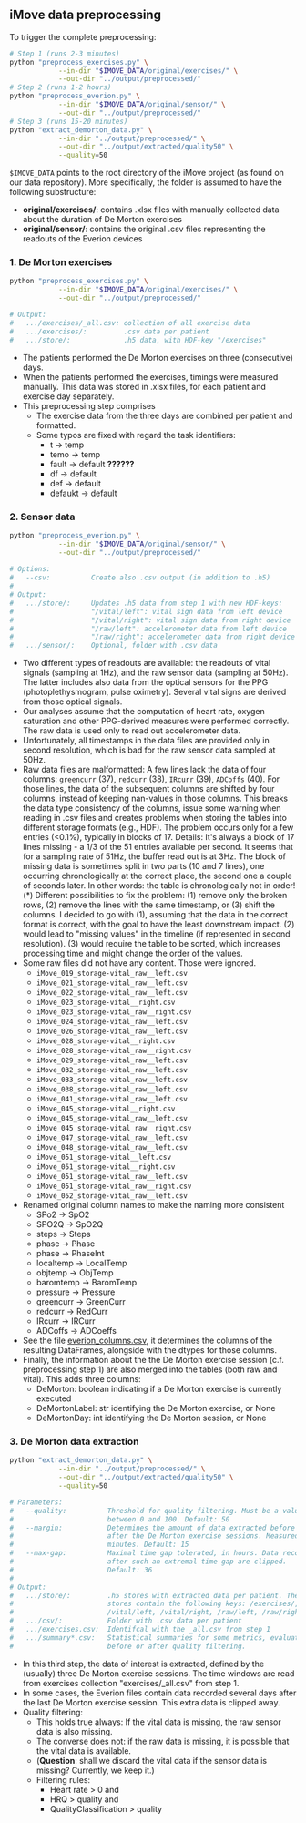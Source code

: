 ## iMove data preprocessing

To trigger the complete preprocessing: 

```bash
# Step 1 (runs 2-3 minutes)
python "preprocess_exercises.py" \
            --in-dir "$IMOVE_DATA/original/exercises/" \
            --out-dir "../output/preprocessed/"
# Step 2 (runs 1-2 hours)
python "preprocess_everion.py" \
            --in-dir "$IMOVE_DATA/original/sensor/" \
            --out-dir "../output/preprocessed/"
# Step 3 (runs 15-20 minutes)
python "extract_demorton_data.py" \
            --in-dir "../output/preprocessed/" \
            --out-dir "../output/extracted/quality50" \
            --quality=50
```

<!--
IMOVE_DATA="$DATA_ROOT/wearables/studies/usb-imove"
-->

`$IMOVE_DATA` points to the root directory of the iMove project (as found on our data repository). More specifically, the folder is assumed to have the following substructure:

- **original/exercises/**: contains .xlsx files with manually collected data about the duration of De Morton exercises
- **original/sensor/**: contains the original .csv files representing the readouts of the Everion devices




### 1. De Morton exercises

```bash
python "preprocess_exercises.py" \
            --in-dir "$IMOVE_DATA/original/exercises/" \
            --out-dir "../output/preprocessed/"

# Output:
#   .../exercises/_all.csv: collection of all exercise data
#   .../exercises/:         .csv data per patient
#   .../store/:             .h5 data, with HDF-key "/exercises"
```

- The patients performed the De Morton exercises on three (consecutive) days.
- When the patients performed the exercises, timings were measured manually. This data was stored in .xlsx files, for each patient and exercise day separately.
- This preprocessing step comprises
    - The exercise data from the three days are combined per patient and formatted.
    - Some typos are fixed with regard the task identifiers:
        - t → temp
        - temo → temp
        - fault → default **??????**
        - df → default
        - def → default
        - defaukt → default



### 2. Sensor data

```bash
python "preprocess_everion.py" \
            --in-dir "$IMOVE_DATA/original/sensor/" \
            --out-dir "../output/preprocessed/"
  
# Options:
#   --csv:          Create also .csv output (in addition to .h5)
#
# Output:
#   .../store/:     Updates .h5 data from step 1 with new HDF-keys:
#                   "/vital/left": vital sign data from left device
#                   "/vital/right": vital sign data from right device
#                   "/raw/left": accelerometer data from left device
#                   "/raw/right": accelerometer data from right device
#   .../sensor/:    Optional, folder with .csv data
```

- Two different types of readouts are available: the readouts of vital signals (sampling at 1Hz), and the raw sensor data (sampling at 50Hz). The latter includes also data from the optical sensors for the PPG (photoplethysmogram, pulse oximetry). Several vital signs are derived from those optical signals.
- Our analyses assume that the computation of heart rate, oxygen saturation and other PPG-derived measures were performed correctly. The raw data is used only to read out accelerometer data.
- Unfortunately, all timestamps in the data files are provided only in second resolution, which is bad for the raw sensor data sampled at 50Hz.
- Raw data files are malformatted: A few lines lack the data of four columns: `greencurr` (37), `redcurr` (38), `IRcurr` (39), `ADCoffs` (40). For those lines, the data of the subsequent columns are shifted by four columns, instead of keeping nan-values in those columns. This breaks the data type consistency of the columns, issue some warning when reading in .csv files and creates problems when storing the tables into different storage formats (e.g., HDF). The problem occurs only for a few entries (<0.1%), typically in blocks of 17.
Details: It's always a block of 17 lines missing - a 1/3 of the 51 entries available per second. It seems that for a sampling rate of 51Hz, the buffer read out is at 3Hz. The block of missing data is sometimes split in two parts (10 and 7 lines), one occurring chronologically at the correct place, the second one a couple of seconds later. In other words: the table is chronologically not in order! (*)
Different possibilities to fix the problem: (1) remove only the broken rows, (2) remove the lines with the same timestamp, or (3) shift the columns.
I decided to go with (1), assuming that the data in the correct format is correct, with the goal to have the least downstream impact. (2) would lead to "missing values" in the timeline (if represented in second resolution). (3) would require the table to be sorted, which increases processing time and might change the order of the values.
- Some raw files did not have any content. Those were ignored.
    - `iMove_019_storage-vital_raw__left.csv`
    - `iMove_021_storage-vital_raw__left.csv`
    - `iMove_022_storage-vital_raw__left.csv`
    - `iMove_023_storage-vital__right.csv`
    - `iMove_023_storage-vital_raw__right.csv`
    - `iMove_024_storage-vital_raw__left.csv`
    - `iMove_026_storage-vital_raw__left.csv`
    - `iMove_028_storage-vital__right.csv`
    - `iMove_028_storage-vital_raw__right.csv`
    - `iMove_029_storage-vital_raw__left.csv`
    - `iMove_032_storage-vital_raw__left.csv`
    - `iMove_033_storage-vital_raw__left.csv`
    - `iMove_038_storage-vital_raw__left.csv`
    - `iMove_041_storage-vital_raw__left.csv`
    - `iMove_045_storage-vital__right.csv`
    - `iMove_045_storage-vital_raw__left.csv`
    - `iMove_045_storage-vital_raw__right.csv`
    - `iMove_047_storage-vital_raw__left.csv`
    - `iMove_048_storage-vital_raw__left.csv`
    - `iMove_051_storage-vital__left.csv`
    - `iMove_051_storage-vital__right.csv`
    - `iMove_051_storage-vital_raw__left.csv`
    - `iMove_051_storage-vital_raw__right.csv`
    - `iMove_052_storage-vital_raw__left.csv`
- Renamed original column names to make the naming more consistent
    - SPo2 → SpO2
    - SPO2Q → SpO2Q
    - steps → Steps
    - phase → Phase
    - phase → PhaseInt
    - localtemp → LocalTemp
    - objtemp → ObjTemp
    - baromtemp → BaromTemp
    - pressure → Pressure
    - greencurr → GreenCurr
    - redcurr → RedCurr
    - IRcurr → IRCurr
    - ADCoffs → ADCoeffs
- See the file [everion_columns.csv](https://github.com/hirsch-lab/mhealth/blob/feature/imove_processing/studies/imove/preprocessing/everion_columns.csv), it determines the columns of the resulting DataFrames, alongside with the dtypes for those columns.
- Finally, the information about the the De Morton exercise session (c.f. preprocessing step 1) are also merged into the tables (both raw and vital). This adds three columns: 
    - DeMorton: boolean indicating if a De Morton exercise is currently executed
    - DeMortonLabel: str identifying the De Morton exercise, or None
    - DeMortonDay: int identifying the De Morton session, or None

### 3. De Morton data extraction

```bash
python "extract_demorton_data.py" \
            --in-dir "../output/preprocessed/" \
            --out-dir "../output/extracted/quality50" \
            --quality=50

# Parameters:
#   --quality:          Threshold for quality filtering. Must be a value 
#                       between 0 and 100. Default: 50
#   --margin:           Determines the amount of data extracted before and
#                       after the De Morton exercise sessions. Measured in 
#                       minutes. Default: 15 
#   --max-gap:          Maximal time gap tolerated, in hours. Data recorded
#                       after such an extremal time gap are clipped. 
#                       Default: 36
#
# Output:
#   .../store/:         .h5 stores with extracted data per patient. The 
#                       stores contain the following keys: /exercises/, 
#                       /vital/left, /vital/right, /raw/left, /raw/right
#   .../csv/:           Folder with .csv data per patient
#   .../exercises.csv:  Identifcal with the _all.csv from step 1
#   .../summary*.csv:   Statistical summaries for some metrics, evaluated
#                       before or after quality filtering.

```

- In this third step, the data of interest is extracted, defined by the (usually) three De Morton exercise sessions. The time windows are read from exercises collection "exercises/_all.csv" from step 1.
- In some cases, the Everion files contain data recorded several days after the last De Morton exercise session. This extra data is clipped away.
- Quality filtering:
    - This holds true always: If the vital data is missing, the raw sensor data is also missing.
    - The converse does not: if the raw data is missing, it is possible that the vital data is available.
    - (**Question**: shall we discard the vital data if the sensor data is missing? Currently, we keep it.)
    - Filtering rules: 
        - Heart rate > 0 and 
        - HRQ > quality and 
        - QualityClassification > quality

